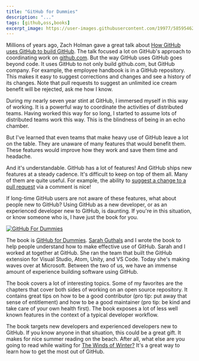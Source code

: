 ```yaml
---
title: "GitHub for Dummies"
description: "..."
tags: [github,oss,books]
excerpt_image: https://user-images.githubusercontent.com/19977/58595462-9400ec00-8225-11e9-8df5-b1c60312f9c6.jpg
---
```


Millions of years ago, Zach Holman gave a great talk about [How GitHub uses GitHub to build GitHub](https://zachholman.com/talk/how-github-uses-github-to-build-github/). The talk focused a lot on GitHub's approach to coordinating work on [github.com](https://github.com/). But the way GitHub uses GitHub goes beyond code. It uses GitHub to not only build github.com, but GitHub company. For example, the employee handbook is in a GitHub repository. This makes it easy to suggest corrections and changes and see a history of its changes. Note that pull requests to suggest an unlimited ice cream benefit will be rejected, ask me how I know.

During my nearly seven year stint at GitHub, I immersed myself in this way of working. It is a powerful way to coordinate the activities of distributed teams. Having worked this way for so long, I started to assume lots of distributed teams work this way. This is the blindness of being in an echo chamber.

But I've learned that even teams that make heavy use of GitHub leave a lot on the table. They are unaware of many features that would benefit them. These features would improve how they work and save them time and headache.

And it's understandable. GitHub has a lot of features! And GitHub ships new features at a steady cadence. It's difficult to keep on top of them all. Many of them are quite useful. For example, the ability to [suggest a change to a pull request](https://github.blog/2018-11-01-suggested-changes-update/) via a comment is nice!

If long-time GitHub users are not aware of these features, what about people new to GitHub? Using GitHub as a new developer, or as an experienced developer new to GitHub, is daunting. If you're in this situation, or know someone who is, I have just the book for you.

[![GitHub For Dummies](https://user-images.githubusercontent.com/19977/58595462-9400ec00-8225-11e9-8df5-b1c60312f9c6.jpg)](https://amzn.to/2Qr31t1)

The book is [GitHub for Dummies](https://amzn.to/2Qr31t1). [Sarah Guthals](https://twitter.com/sarahguthals) and I wrote the book to help people understand how to make effective use of GitHub. Sarah and I worked at together at GitHub. She ran the team that built the GitHub extension for Visual Studio, Atom, Unity, and VS Code. Today she's making waves over at Microsoft. Between the two of us, we have an immense amount of experience building software using GitHub.

The book covers a lot of interesting topics. Some of my favorites are the chapters that cover both sides of working on an open source repository. It contains great tips on how to be a good contributor (pro tip: put away that sense of entitlement) and how to be a good maintainer (pro tip: be kind and take care of your own health first). The book exposes a lot of less well known features in the context of a typical developer workflow.

The book targets new developers and experienced developers new to GitHub. If you know anyone in that situation, this could be a great gift. It makes for nice summer reading on the beach. After all, what else are you going to read while waiting for [The Winds of Winter?](https://en.wikipedia.org/wiki/The_Winds_of_Winter) It's a great way to learn how to get the most out of GitHub.